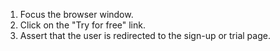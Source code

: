 1. Focus the browser window.
2. Click on the "Try for free" link.
3. Assert that the user is redirected to the sign-up or trial page.
